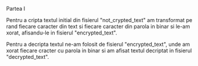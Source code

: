Partea I

Pentru a cripta textul initial din fisierul "not_crypted_text"
am transformat pe rand fiecare caracter din text si fiecare 
caracter din parola in binar si le-am xorat, afisandu-le in 
fisierul "encrypted_text".

Pentru a decripta textul ne-am folosit de fisierul "encrypted_text",
unde am xorat fiecare cracter cu parola in binar si am afisat textul
decriptat in fisierul "decrypted_text".